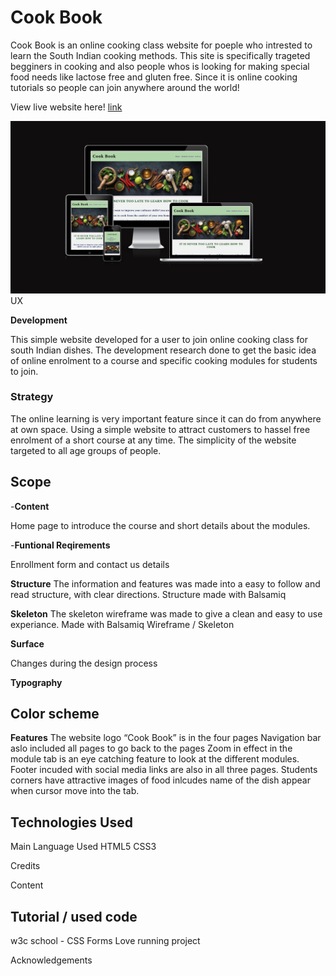 # Cook Book
Cook Book is an online cooking class website for poeple who intrested to learn the South Indian cooking methods. This site is specifically trageted begginers in cooking and also people whos is looking for making special food needs like lactose free and gluten free. Since it is online cooking tutorials so people can join anywhere around the world!


View live website here! <a href="https://minumthomas.github.io/project-1/">link</a>

![Responsive image of the website!](/assets/image/responsive%20image%20readme.png "responsive image of the website")
UX

**Development**

This simple website developed for a user to join online cooking class for south Indian dishes. The development research done to get the basic idea of online enrolment to a course and specific cooking modules for students to join.

### Strategy
The online learning is very important feature since it can do from anywhere at own space. Using a simple website to attract customers to hassel free enrolment of a short course at any time. The simplicity of the website targeted to all age groups of people.


## Scope

-__Content__

Home page to introduce the course and short details about the modules. 

-__Funtional Reqirements__

Enrollment form and contact us details


**Structure**
The information and features was made into a easy to follow and read structure, with clear directions.
Structure made with Balsamiq


**Skeleton**
The skeleton wireframe was made to give a clean and easy to use experiance.
Made with Balsamiq
Wireframe / Skeleton


**Surface**


Changes during the design process


**Typography**



## Color scheme


**Features**
The website logo “Cook Book” is in the four pages
Navigation bar aslo included all pages to go back to the pages
Zoom in effect in the module tab is an eye catching feature to look at the different modules.
Footer incuded with social media links are also in all three pages. 
Students corners have attractive images of food inlcudes name of the dish appear when cursor move into the tab.












## Technologies Used

Main Language Used
HTML5
CSS3



Credits

Content



## Tutorial / used code
w3c school - CSS Forms
Love running project 

Acknowledgements

